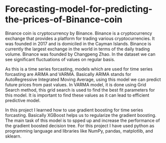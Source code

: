 # Forecasting-model-for-predicting-the-prices-of-Binance-coin
Binance coin is cryptocurrency by Binance. Binance is a cryptocurrency exchange that
provides a platform for trading various cryptocurrencies. It was founded in 2017 and is domiciled in the
Cayman Islands. Binance is currently the largest exchange in the world in terms of the daily trading
volume. Binance was founded by Changpeng Zhao.
In the dataset we can see significant fluctuations of values on regular basis.

As this is a time series forcasting, models which are used for time series forcasting are ARIMA and VARMA. Basically ARIMA stands for AutoRegressive Integrated Moving Average, using this model we can predict future prices from past values. In VARMA model, it is done using Grid Search method, this grid search is used to find the best fit parameters for this model. It is important to find these values as it can lead to efficient predictive model.

In this project I learned how to use gradient boosting for time series forcasting. Basically XGBoost helps us to regularize the gradient boosting. The main task of this model is to spped up and increase the performance of the gradient boosted decision tree. 
For this project I have used python as programming language and libraries like NumPy, pandas, matplotlib, and sklearn.

